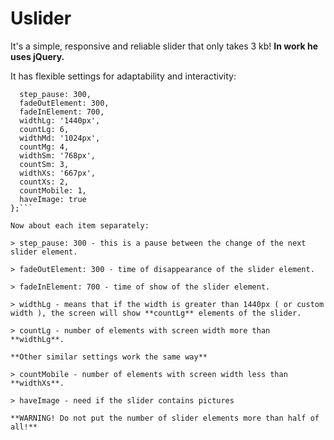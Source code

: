 # Uslider
It's a simple, responsive and reliable slider that only takes 3 kb!
**In work he uses jQuery.**

It has flexible settings for adaptability and interactivity:

```javascriptvar settings = { 
  step_pause: 300, 
  fadeOutElement: 300, 
  fadeInElement: 700, 
  widthLg: '1440px', 
  countLg: 6, 
  widthMd: '1024px', 
  countMg: 4, 
  widthSm: '768px', 
  countSm: 3, 
  widthXs: '667px', 
  countXs: 2, 
  countMobile: 1, 
  haveImage: true 
};```

Now about each item separately:

> step_pause: 300 - this is a pause between the change of the next slider element.

> fadeOutElement: 300 - time of disappearance of the slider element.

> fadeInElement: 700 - time of show of the slider element.

> widthLg - means that if the width is greater than 1440px ( or custom width ), the screen will show **countLg** elements of the slider.

> countLg - number of elements with screen width more than **widthLg**.

**Other similar settings work the same way**

> countMobile - number of elements with screen width less than **widthXs**.

> haveImage - need if the slider contains pictures

**WARNING! Do not put the number of slider elements more than half of all!**
